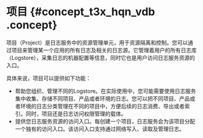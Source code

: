 # 项目 {#concept_t3x_hqn_vdb .concept}

项目（Project）是日志服务中的资源管理单元，用于资源隔离和控制。您可以通过项目来管理某一个应用的所有日志及相关的日志源。它管理着用户的所有日志库（Logstore），采集日志的机器配置等信息，同时它也是用户访问日志服务资源的入口。

具体来说，项目可以提供如下功能：

-   帮助您组织、管理不同的Logstore。在实际使用中，您可能需要使用日志服务集中收集、存储不同项目、产品或者环境的日志。您可以把不同项目、产品或者环境的日志分类管理在不同的项目中，方便后续的日志消费、导出或者索引。同时，项目还是日志访问权限管理的载体。
-   提供您日志服务资源的访问入口。每创建一个项目，日志服务会为该项目分配一个独有的访问入口。该访问入口支持通过网络写入、读取及管理日志。

